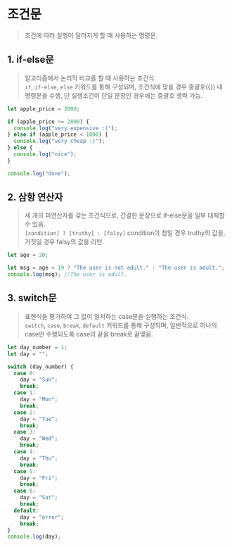 # 조건문

> 조건에 따라 실행이 달라지게 할 때 사용하는 명령문.

## 1. if-else문

> 알고리즘에서 논리적 비교를 할 때 사용하는 조건식.  
> `if`, `if-else`, `else` 키워드를 통해 구성되며, 조건식에 맞을 경우 중괄호({}) 내 명령문을 수행, 단 실행조건이 단일 문장인 경우에는 중괄호 생략 가능.

```javascript
let apple_price = 2000;

if (apple_price >= 2000) {
  console.log("very expensive :(");
} else if (apple_price < 1000) {
  console.log("very cheap :)");
} else {
  console.log("nice");
}

console.log("done");
```

## 2. 삼항 연산자

> 세 개의 피연산자를 갖는 조건식으로, 간결한 문장으로 if-else문을 일부 대체할 수 있음.  
> `[condition] ? [truthy] : [falsy]` condition이 참일 경우 truthy의 값을, 거짓일 경우 falsy의 값을 리턴.

```javascript
let age = 20;

let msg = age < 19 ? "The user is not adult." : "The user is adult.";
console.log(msg); //The user is adult.
```

## 3. switch문

> 표현식을 평가하여 그 값이 일치하는 case문을 실행하는 조건식.  
> `switch`, `case`, `break`, `default` 키워드를 통해 구성되며, 일반적으로 하나의 case만 수행되도록 case의 끝을 break로 끝맺음.

```javascript
let day_number = 1;
let day = "";

switch (day_number) {
  case 0:
    day = "Sun";
    break;
  case 1:
    day = "Mon";
    break;
  case 2:
    day = "Tue";
    break;
  case 3:
    day = "Wed";
    break;
  case 4:
    day = "Thu";
    break;
  case 5:
    day = "Fri";
    break;
  case 6:
    day = "Sat";
    break;
  default:
    day = "error";
    break;
}
console.log(day);
```
